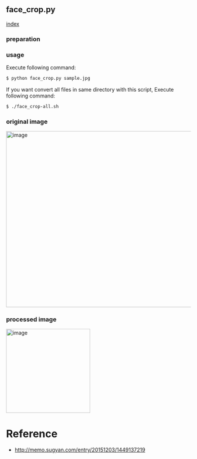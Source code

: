 ## face_crop.py
[index](./index.md)

### preparation

### usage
Execute following command:
```sh
$ python face_crop.py sample.jpg
```

If you want convert all files in same directory with this script, Execute following command:
```sh
$ ./face_crop-all.sh
```

### original image
<img src="https://raw.githubusercontent.com/wiki/karaage0703/python-image-processing/0004.jpg" alt="image" width="640" height="480">

### processed image
<img src="https://raw.githubusercontent.com/wiki/karaage0703/python-image-processing/0015.jpg" alt="image" width="229" height="229">


# Reference
- http://memo.sugyan.com/entry/20151203/1449137219
